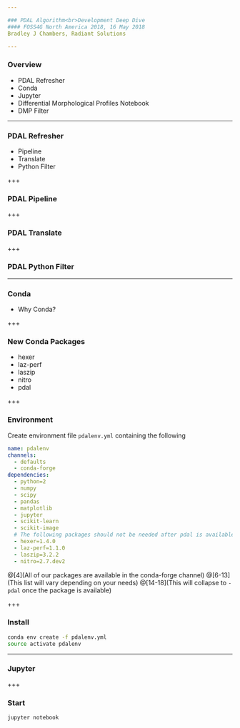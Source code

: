 ```yaml
---

### PDAL Algorithm<br>Development Deep Dive
#### FOSS4G North America 2018, 16 May 2018
Bradley J Chambers, Radiant Solutions

---
```


### Overview

* PDAL Refresher
* Conda
* Jupyter
* Differential Morphological Profiles Notebook
* DMP Filter

---

### PDAL Refresher

* Pipeline
* Translate
* Python Filter

+++

### PDAL Pipeline

+++

### PDAL Translate

+++

### PDAL Python Filter

---

### Conda

* Why Conda?

+++

### New Conda Packages

* hexer
* laz-perf
* laszip
* nitro
* pdal

+++

### Environment

Create environment file `pdalenv.yml` containing the following

```yaml
name: pdalenv
channels:
  - defaults
  - conda-forge
dependencies:
  - python=2
  - numpy
  - scipy
  - pandas
  - matplotlib
  - jupyter
  - scikit-learn
  - scikit-image
  # The following packages should not be needed after pdal is available (they will be installed as needed).
  - hexer=1.4.0
  - laz-perf=1.1.0
  - laszip=3.2.2
  - nitro=2.7.dev2
```
@[4](All of our packages are available in the conda-forge channel)
@[6-13](This list will vary depending on your needs)
@[14-18](This will collapse to `- pdal` once the package is available)

+++

### Install

```bash
conda env create -f pdalenv.yml
source activate pdalenv
```

---

### Jupyter

+++

### Start

```bash
jupyter notebook
```

